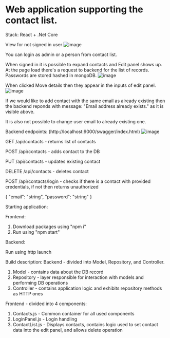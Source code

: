 # Web application supporting the contact list.

Stack: React + .Net Core

View for not signed in user
![image](https://github.com/rborek32/NetPC/assets/92055063/31606066-d873-4ba6-b08b-b7eab615497a)

You can login as admin or a person from contact list.

When signed in it is possible to expand contacts and Edit panel shows up.
At the page load there's a request to backend for the list of records.
Passwords are stored hashed in mongoDB.
![image](https://github.com/rborek32/NetPC/assets/92055063/c279d1e2-311d-43fb-bc23-98ee7ff18544)

When clicked Move details then they appear in the inputs of edit panel. 
![image](https://github.com/rborek32/NetPC/assets/92055063/e4ac8c5a-a940-40eb-8e7d-536a6b8d1d97)

If we would like to add contact with the same email as already existing then the backend reponds with message: "Email address already exists." as it is visible above.

It is also not possible to change user email to already existing one.

Backend endpoints: (http://localhost:9000/swagger/index.html)
![image](https://github.com/rborek32/NetPC/assets/92055063/45aaff65-94fd-4f58-b74e-efd966534dee)

GET /api/contacts - returns list of contacts

POST /api/contacts - adds contact to the DB

PUT /api/contacts - updates existing contact 

DELETE /api/contacts - deletes contact 

POST /api/contacts/login - checks if there is a contact with provided credentials, if not then returns unauthorized 

{
  "email": "string",
  "password": "string"
}

Starting application: 

Frontend: 
1) Download packages using "npm i"
2) Run using "npm start"

Backend:

Run using http launch

Build description:
Backend - divided into Model, Repository, and Controller.
1) Model - contains data about the DB record
2) Repository - layer responsible for interaction with models and performing DB operations
3) Controller - contains application logic and exhibits repository methods as HTTP ones

Frontend - divided into 4 components:
1) Contacts.js - Common container for all used components 
2) LoginPanel.js - Login handling
3) ContactList.js - Displays contacts, contains logic used to set contact data into the edit panel, and allows delete operation
